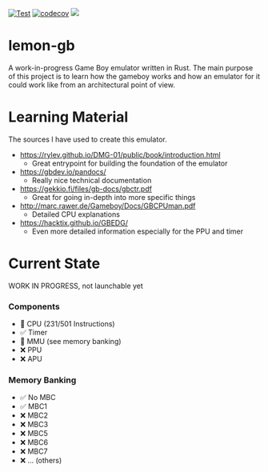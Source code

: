 [![Test](https://github.com/Zitronenjoghurt/lemon-gb/actions/workflows/test.yaml/badge.svg)](https://github.com/Zitronenjoghurt/lemon-gb/actions/workflows/test.yaml)
[![codecov](https://codecov.io/gh/Zitronenjoghurt/lemon-gb/graph/badge.svg?token=UM6T22YO17)](https://codecov.io/gh/Zitronenjoghurt/lemon-gb)
![](https://tokei.rs/b1/github/Zitronenjoghurt/lemon-gb?category=code&type=Rust&logo=https://simpleicons.org/icons/rust.svg)

# lemon-gb

A work-in-progress Game Boy emulator written in Rust. The main purpose of this project is to learn how the gameboy works
and how an emulator for it could work like from an architectural point of view.

# Learning Material

The sources I have used to create this emulator.

- https://rylev.github.io/DMG-01/public/book/introduction.html
    - Great entrypoint for building the foundation of the emulator
- https://gbdev.io/pandocs/
    - Really nice technical documentation
- https://gekkio.fi/files/gb-docs/gbctr.pdf
    - Great for going in-depth into more specific things
- http://marc.rawer.de/Gameboy/Docs/GBCPUman.pdf
    - Detailed CPU explanations
- https://hacktix.github.io/GBEDG/
    - Even more detailed information especially for the PPU and timer

# Current State

WORK IN PROGRESS, not launchable yet

### Components

- 🚧 CPU (231/501 Instructions)
- ✅ Timer
- 🚧 MMU (see memory banking)
- ❌ PPU
- ❌ APU

### Memory Banking

- ✅ No MBC
- ✅ MBC1
- ❌ MBC2
- ❌ MBC3
- ❌ MBC5
- ❌ MBC6
- ❌ MBC7
- ❌ ... (others)